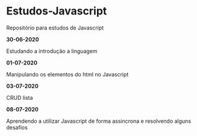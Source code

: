 # Estudos-Javascript
Repositório para estudos de Javascript

**30-06-2020**

Estudando a introdução a linguagem

**01-07-2020**

Manipulando os elementos do html no Javascript

**03-07-2020**

CRUD lista

**08-07-2020**

Aprendendo a utilizar Javascript de forma assincrona e resolvendo alguns desafios